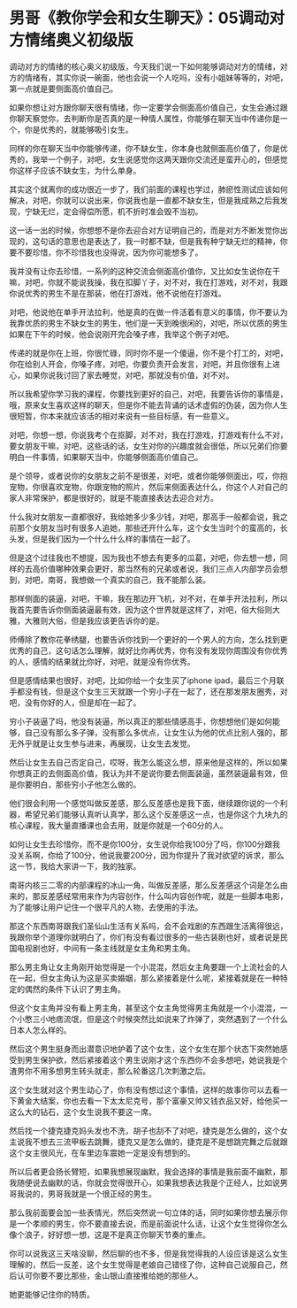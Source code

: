 # 男哥《教你学会和女生聊天》：05调动对方情绪奥义初级版

调动对方的情绪的核心奥义初级版，今天我们说一下如何能够调动对方的情绪，对方的情绪有，其实你说一碗面，他也会说一个人吃吗，没有小姐妹等等的，对吧，第一点就是要侧面高价值自己。

如果你想让对方跟你聊天很有情绪，你一定要学会侧面高价值自己，女生会通过跟你聊天察觉你，去判断你是否真的是一种情人属性，你能够在聊天当中传递你是一个，你是优秀的，就能够吸引女生。

同样的你在聊天当中你能够传递，你不缺女生，你本身也就侧面高价值了，你是优秀的，我举一个例子，对吧，女生说感觉你这两天跟你交流还是蛮开心的，但感觉你这样子应该不缺女生，为什么单身。

其实这个就离你的成功很近一步了，我们前面的课程也学过，肺瘀性测试应该如何解决，对吧，你就可以说出来，你说我也是一直都不缺女生，但是我成熟之后我发现，宁缺无烂，定会得偿所愿，机不折时准会毁不当初。

这一话一出的时候，你想想不是你去迎合对方证明自己的，而是对方不断发觉你出现的，这句话的意思也是表达了，我一时都不缺，但是我有种宁缺无烂的精神，你要不要珍惜，你不珍惜我也没得说，因为你可能想多了。

我并没有让你去珍惜，一系列的这种交流会侧面高价值你，又比如女生说你在干嘛，对吧，你就不能说我操，我在扣脚丫子，对不对，我在打游戏，对不对，我跟你说优秀的男生不是在那装，他在打游戏，他不说他在打游戏。

对吧，他说他在单手开法拉利，他是真的在做一件活着有意义的事情，你不要认为我靠优质的男生不缺女生的男生，他们是一天到晚很闲的，对吧，所以优质的男生如果在下午的时候，他会说刚开完会嗓子疼，我举这个例子对吧。

传递的就是你在上班，你很忙碌，同时你不是一个傻逼，你不是个打工的，对吧，你在给别人开会，你嗓子疼，对吧，你要负责开会发言，对吧，并且你很有上进心，如果你说我讨回了家去睡觉，对吧，那就没有价值，对不对。

所以我希望你学习我的课程，你要找到更好的自己，对吧，我要告诉你的事情是，哦，原来女生喜欢这样的聊天，但是你不能去背诵的话术虚假的伪装，因为你人生很短暂，你本来就应该活的相对来说有一些目标感，有一些意义。

对吧，你想一想，你说我考个在抠脚，对不对，我在打游戏，打游戏有什么不对，要女朋友干嘛，对吧，这些话的话，女生对你的兴趣度就会很低，所以兄弟们你要明白一件事情，如果聊天当中，你能够侧面高价值自己。

是个领导，或者说你的女朋友之前不是很差，对吧，或者你能够侧面出，哎，你抱宠物，你很喜欢宠物，你跟宠物的照片，然后来侧面表达什么，你这个人对自己的家人非常保护，都是很好的，就是不能直接表达去迎合对方。

什么我对女朋友一直都很好，我给她多少多少钱，对吧，那高手一般都会说，我之前那个女朋友当时有很多人追她，那些还开什么车，这个女生当时个的蛮高的，长头发，但是我们因为一个什么什么样的事情在一起了。

但是这个过往我也不想提，因为我也不想去有更多的瓜葛，对吧，你去想一想，同样的去高价值哪种效果会更好，那当然有的兄弟或者说，我们三点人内部学员会想到，对吧，南哥，我想做一个真实的自己，我不能那么装。

那样侧面的装逼，对吧，干嘛，我在那边开飞机，对不对，在单手开法拉利，所以我首先要告诉你侧面装逼最有效，因为这个世界就是这样了，对吧，俗大俗则大雅，大雅则大俗，但是我应该更告诉你的是。

师傅除了教你花拳绣腿，也要告诉你找到一个更好的一个男人的方向，怎么找到更优秀的自己，这句话怎么理解，就好比你再优秀，你有没有发现你周围没有你优秀的人，感情的结果就比你好，对吧，就是没有你优秀。

但是感情结果也很好，对吧，比如你给一个女生买了iphone ipad，最后三个月联手都没有钱，但是这个女生三天就跟一个穷小子在一起了，还在那发朋友圈秀，对吧，没有你好的人，但是却在一起了。

穷小子装逼了吗，他没有装逼，所以真正的那些情感高手，你想想他们是如何能够，自己没有那么多子弹，没有那么多优点，让女生认为他的优点比别人强的，那无外乎就是让女生参与进来，再展现，让女生去发觉。

然后让女生去自己否定自己，哎呀，我怎么能这么想，原来他是这样的，所以如果你想真正的去侧面高价值，我认为并不是说你要去侧面装逼，虽然装逼最有效，但是你要明白，那些穷小子他怎么做的。

他们很会利用一个感觉叫做反差感，那么反差感也是我下面，继续跟你说的一个利器，希望兄弟们能够认真听认真学，那么这个反差感这一点，也是你这个九块九的核心课程，我大量直播课也会去用，就是你就是一个60分的人。

如何让女生去珍惜你，而不是你100分，女生说你给我100分了吗，你100分跟我没关系啊，你给了100分，他说我要200分，因为你提升了我对欲望的诉求，那么这一节，我给大家讲一下，我的独家。

南哥内核三二零的内部课程的冰山一角，叫做反差感，那么反差感这个词是怎么由来的，那反差感经常用来作为内容创作，什么叫内容创作呢，就是一些脚本电影，为了能够让用户记住一个很平凡的人物，去使用的手法。

那这个东西南哥跟我们圣仙山生活有关系吗，会不会戏剧的东西跟生活离得很远，我跟你举个道理你就明白了，你们有没有看过很多的一些古装剧也好，或者说是民国电视剧也好，中间有一条主线就是女主角和男主角。

那么男主角让女主角刚开始觉得是一个小混混，然后女主角要跟一个上流社会的人在一起，但女主角认为这是买卖婚姻，那么紧接着是什么呢，紧接着就是在一种特定的偶然的条件下认识了男主角。

但这个女主角并没有看上男主角，甚至这个女主角觉得男主角就是一个小混混，一个小憋三小地痞流氓，但是这个时候突然比如说来了炸弹了，突然遇到了一个什么日本人怎么样的。

然后这个男生挺身而出潜意识地护着了这个女生，这个女生在那个状态下突然她感受到男生保护欲，然后紧接着这个男生说刚才这个东西你不会多想吧，她说我是个渣男你不用多想男生转头就走，那么轮番这几次刺激之后。

这个女生就对这个男生动心了，你有没有想过这个事情，这样的故事你可以去看一下黄金大结案，你也去看一下太太尼克号，那个富豪又帅又钱衣品又好，给他买一这么大的钻石，这个女生说我不要这一席。

然后找一个捷克捷克妈头发也不洗，胡子也刮不了对吧，捷克是怎么做的，这个女主说我不想去三流甲板去跳舞，捷克又是怎么做的，捷克是不是想跳完舞之后就跟这个女主很风光，在车里边车震她一定是没有想到的。

所以后者更会扬长臂短，如果我想展现幽默，我会选择的事情是我前面不幽默，那我随便说去幽默的话，你就会觉得很开心，如果我想表达我是个正经人，比如说男哥我说的，男哥我就是一个很正经的男生。

那么我前面要会加一些表情光，然后突然说一句立体的话，同时如果你想去展示你是一个孝顺的男生，你不要直接去说，而是前面说什么话，让这个女生觉得你怎么像个浪子，好好想一想，这是不是真正你聊天节奏的重点。

你可以说我这三天啥没聊，然后聊的也不多，但是我觉得我的人设应该是这么女生理解的，然后一反差，这个女生觉得是老娘自己错怪了你，这种自己说服自己，然后认可你要不要比那些，金山银山直接推给她的那些人。

她更能够记住你的特质。